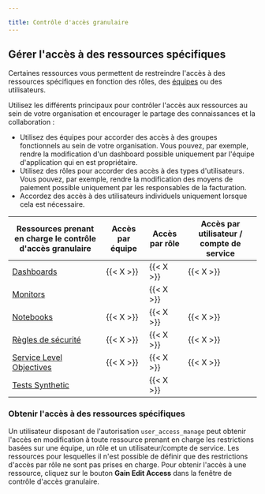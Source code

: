 ```yaml
---

title: Contrôle d'accès granulaire
---
```

## Gérer l'accès à des ressources spécifiques

Certaines ressources vous permettent de restreindre l'accès à des ressources spécifiques en fonction des rôles, des [équipes][1] ou des utilisateurs.

Utilisez les différents principaux pour contrôler l'accès aux ressources au sein de votre organisation et encourager le partage des connaissances et la collaboration :
- Utilisez des équipes pour accorder des accès à des groupes fonctionnels au sein de votre organisation. Vous pouvez, par exemple, rendre la modification d'un dashboard possible uniquement par l'équipe d'application qui en est propriétaire.
- Utilisez des rôles pour accorder des accès à des types d'utilisateurs. Vous pouvez, par exemple, rendre la modification des moyens de paiement possible uniquement par les responsables de la facturation.
- Accordez des accès à des utilisateurs individuels uniquement lorsque cela est nécessaire.


| Ressources prenant en charge le contrôle d'accès granulaire | Accès par équipe | Accès par rôle | Accès par utilisateur / compte de service |
|--------------------------------------------------|-------------------|-------------------|-------------------------------------|
| [Dashboards][2]                                  | {{< X >}}         | {{< X >}}         | {{< X >}}                           |
| [Monitors][3]                                    |                   | {{< X >}}         |                                     |
| [Notebooks][4]                                   | {{< X >}}         | {{< X >}}         | {{< X >}}                           |
| [Règles de sécurité][5]                              | {{< X >}}         | {{< X >}}         | {{< X >}}                           |
| [Service Level Objectives][6]                    | {{< X >}}         | {{< X >}}         | {{< X >}}                           |
| [Tests Synthetic][7]                             |                   | {{< X >}}         |                                     |

### Obtenir l'accès à des ressources spécifiques

Un utilisateur disposant de l'autorisation `user_access_manage` peut obtenir l'accès en modification à toute ressource prenant en charge les restrictions basées sur une équipe, un rôle et un utilisateur/compte de service. Les ressources pour lesquelles il n'est possible de définir que des restrictions d'accès par rôle ne sont pas prises en charge. Pour obtenir l'accès à une ressource, cliquez sur le bouton **Gain Edit Access** dans la fenêtre de contrôle d'accès granulaire.

[1]: /fr/account_management/teams/
[2]: /fr/dashboards/#permissions
[3]: /fr/monitors/notify/#permissions
[4]: /fr/notebooks/#limit-edit-access
[5]: /fr/security/detection_rules/#limit-edit-access
[6]: /fr/service_management/service_level_objectives/#permissions
[7]: /fr/synthetics/browser_tests/#permissions
